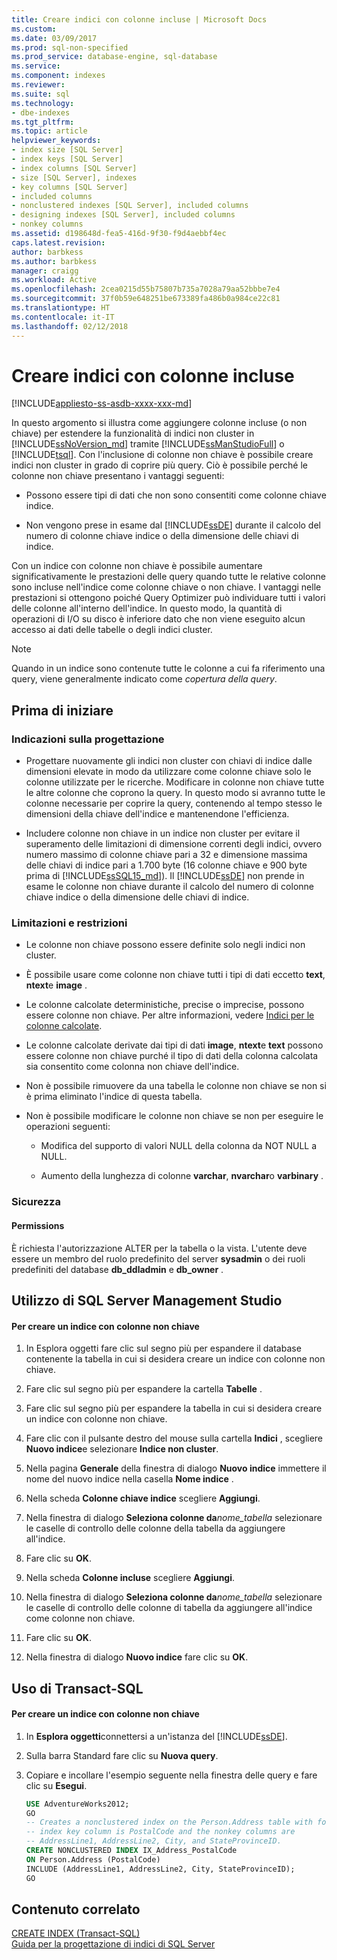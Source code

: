 ```yaml
---
title: Creare indici con colonne incluse | Microsoft Docs
ms.custom: 
ms.date: 03/09/2017
ms.prod: sql-non-specified
ms.prod_service: database-engine, sql-database
ms.service: 
ms.component: indexes
ms.reviewer: 
ms.suite: sql
ms.technology:
- dbe-indexes
ms.tgt_pltfrm: 
ms.topic: article
helpviewer_keywords:
- index size [SQL Server]
- index keys [SQL Server]
- index columns [SQL Server]
- size [SQL Server], indexes
- key columns [SQL Server]
- included columns
- nonclustered indexes [SQL Server], included columns
- designing indexes [SQL Server], included columns
- nonkey columns
ms.assetid: d198648d-fea5-416d-9f30-f9d4aebbf4ec
caps.latest.revision: 
author: barbkess
ms.author: barbkess
manager: craigg
ms.workload: Active
ms.openlocfilehash: 2cea0215d55b75807b735a7028a79aa52bbbe7e4
ms.sourcegitcommit: 37f0b59e648251be673389fa486b0a984ce22c81
ms.translationtype: HT
ms.contentlocale: it-IT
ms.lasthandoff: 02/12/2018
---
```

# <a name="create-indexes-with-included-columns"></a>Creare indici con colonne incluse
[!INCLUDE[appliesto-ss-asdb-xxxx-xxx-md](../../includes/appliesto-ss-asdb-xxxx-xxx-md.md)]

  In questo argomento si illustra come aggiungere colonne incluse (o non chiave) per estendere la funzionalità di indici non cluster in [!INCLUDE[ssNoVersion_md](../../includes/ssnoversion-md.md)] tramite [!INCLUDE[ssManStudioFull](../../includes/ssmanstudiofull-md.md)] o [!INCLUDE[tsql](../../includes/tsql-md.md)]. Con l'inclusione di colonne non chiave è possibile creare indici non cluster in grado di coprire più query. Ciò è possibile perché le colonne non chiave presentano i vantaggi seguenti:  
  
-   Possono essere tipi di dati che non sono consentiti come colonne chiave indice.  
  
-   Non vengono prese in esame dal [!INCLUDE[ssDE](../../includes/ssde-md.md)] durante il calcolo del numero di colonne chiave indice o della dimensione delle chiavi di indice.  
  
 Con un indice con colonne non chiave è possibile aumentare significativamente le prestazioni delle query quando tutte le relative colonne sono incluse nell'indice come colonne chiave o non chiave. I vantaggi nelle prestazioni si ottengono poiché Query Optimizer può individuare tutti i valori delle colonne all'interno dell'indice. In questo modo, la quantità di operazioni di I/O su disco è inferiore dato che non viene eseguito alcun accesso ai dati delle tabelle o degli indici cluster.  
  
> [!NOTE]  
> Quando in un indice sono contenute tutte le colonne a cui fa riferimento una query, viene generalmente indicato come *copertura della query*.  
   
##  <a name="BeforeYouBegin"></a> Prima di iniziare  
  
###  <a name="DesignRecs"></a> Indicazioni sulla progettazione  
  
-   Progettare nuovamente gli indici non cluster con chiavi di indice dalle dimensioni elevate in modo da utilizzare come colonne chiave solo le colonne utilizzate per le ricerche. Modificare in colonne non chiave tutte le altre colonne che coprono la query. In questo modo si avranno tutte le colonne necessarie per coprire la query, contenendo al tempo stesso le dimensioni della chiave dell'indice e mantenendone l'efficienza.  
  
-   Includere colonne non chiave in un indice non cluster per evitare il superamento delle limitazioni di dimensione correnti degli indici, ovvero numero massimo di colonne chiave pari a 32 e dimensione massima delle chiavi di indice pari a 1.700 byte (16 colonne chiave e 900 byte prima di [!INCLUDE[ssSQL15_md](../../includes/sssql15-md.md)]). Il [!INCLUDE[ssDE](../../includes/ssde-md.md)] non prende in esame le colonne non chiave durante il calcolo del numero di colonne chiave indice o della dimensione delle chiavi di indice.  
  
###  <a name="Restrictions"></a> Limitazioni e restrizioni  
  
-   Le colonne non chiave possono essere definite solo negli indici non cluster.  
  
-   È possibile usare come colonne non chiave tutti i tipi di dati eccetto **text**, **ntext**e **image** .  
  
-   Le colonne calcolate deterministiche, precise o imprecise, possono essere colonne non chiave. Per altre informazioni, vedere [Indici per le colonne calcolate](../../relational-databases/indexes/indexes-on-computed-columns.md).  
  
-   Le colonne calcolate derivate dai tipi di dati **image**, **ntext**e **text** possono essere colonne non chiave purché il tipo di dati della colonna calcolata sia consentito come colonna non chiave dell'indice.  
  
-   Non è possibile rimuovere da una tabella le colonne non chiave se non si è prima eliminato l'indice di questa tabella.  
  
-   Non è possibile modificare le colonne non chiave se non per eseguire le operazioni seguenti:  
  
    -   Modifica del supporto di valori NULL della colonna da NOT NULL a NULL.  
  
    -   Aumento della lunghezza di colonne **varchar**, **nvarchar**o **varbinary** .  
  
###  <a name="Security"></a> Sicurezza  
  
####  <a name="Permissions"></a> Permissions  
 È richiesta l'autorizzazione ALTER per la tabella o la vista. L'utente deve essere un membro del ruolo predefinito del server **sysadmin** o dei ruoli predefiniti del database **db_ddladmin** e **db_owner** .  
  
##  <a name="SSMSProcedure"></a> Utilizzo di SQL Server Management Studio  
  
#### <a name="to-create-an-index-with-nonkey-columns"></a>Per creare un indice con colonne non chiave  
  
1.  In Esplora oggetti fare clic sul segno più per espandere il database contenente la tabella in cui si desidera creare un indice con colonne non chiave.  
  
2.  Fare clic sul segno più per espandere la cartella **Tabelle** .  
  
3.  Fare clic sul segno più per espandere la tabella in cui si desidera creare un indice con colonne non chiave.  
  
4.  Fare clic con il pulsante destro del mouse sulla cartella **Indici** , scegliere **Nuovo indice**e selezionare **Indice non cluster**.  
  
5.  Nella pagina **Generale** della finestra di dialogo **Nuovo indice** immettere il nome del nuovo indice nella casella **Nome indice** .  
  
6.  Nella scheda **Colonne chiave indice** scegliere **Aggiungi**.  
  
7.  Nella finestra di dialogo **Seleziona colonne da***nome_tabella* selezionare le caselle di controllo delle colonne della tabella da aggiungere all'indice.  
  
8.  Fare clic su **OK**.  
  
9. Nella scheda **Colonne incluse** scegliere **Aggiungi**.  
  
10. Nella finestra di dialogo **Seleziona colonne da***nome_tabella* selezionare le caselle di controllo delle colonne di tabella da aggiungere all'indice come colonne non chiave.  
  
11. Fare clic su **OK**.  
  
12. Nella finestra di dialogo **Nuovo indice** fare clic su **OK**.  
  
##  <a name="TsqlProcedure"></a> Uso di Transact-SQL  
  
#### <a name="to-create-an-index-with-nonkey-columns"></a>Per creare un indice con colonne non chiave  
  
1.  In **Esplora oggetti**connettersi a un'istanza del [!INCLUDE[ssDE](../../includes/ssde-md.md)].  
  
2.  Sulla barra Standard fare clic su **Nuova query**.  
  
3.  Copiare e incollare l'esempio seguente nella finestra delle query e fare clic su **Esegui**.  
  
    ```sql  
    USE AdventureWorks2012;  
    GO  
    -- Creates a nonclustered index on the Person.Address table with four included (nonkey) columns.   
    -- index key column is PostalCode and the nonkey columns are  
    -- AddressLine1, AddressLine2, City, and StateProvinceID.  
    CREATE NONCLUSTERED INDEX IX_Address_PostalCode  
    ON Person.Address (PostalCode)  
    INCLUDE (AddressLine1, AddressLine2, City, StateProvinceID);  
    GO  
    ```  

## <a name="related-content"></a>Contenuto correlato  
[CREATE INDEX &#40;Transact-SQL&#41;](../../t-sql/statements/create-index-transact-sql.md)    
[Guida per la progettazione di indici di SQL Server](../../relational-databases/sql-server-index-design-guide.md)   
